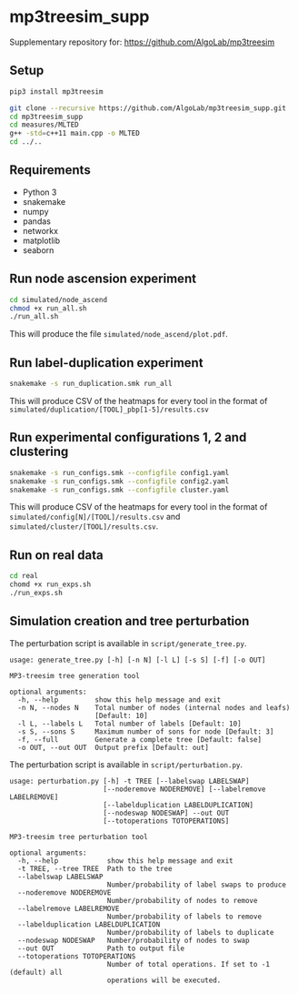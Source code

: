 # mp3treesim_supp

Supplementary repository for: https://github.com/AlgoLab/mp3treesim

## Setup
```bash
pip3 install mp3treesim

git clone --recursive https://github.com/AlgoLab/mp3treesim_supp.git
cd mp3treesim_supp
cd measures/MLTED
g++ -std=c++11 main.cpp -o MLTED
cd ../..
```

## Requirements
- Python 3
- snakemake
- numpy
- pandas
- networkx
- matplotlib
- seaborn

## Run node ascension experiment
```bash
cd simulated/node_ascend
chmod +x run_all.sh
./run_all.sh
```

This will produce the file `simulated/node_ascend/plot.pdf`.

## Run label-duplication experiment
```bash
snakemake -s run_duplication.smk run_all
```
This will produce CSV of the heatmaps for every tool in the format of `simulated/duplication/[TOOL]_pbp[1-5]/results.csv`

## Run experimental configurations 1, 2 and clustering
```bash
snakemake -s run_configs.smk --configfile config1.yaml
snakemake -s run_configs.smk --configfile config2.yaml
snakemake -s run_configs.smk --configfile cluster.yaml
```

This will produce CSV of the heatmaps for every tool in the format of `simulated/config[N]/[TOOL]/results.csv` and `simulated/cluster/[TOOL]/results.csv`.

## Run on real data
```bash
cd real
chomd +x run_exps.sh
./run_exps.sh
```

## Simulation creation and tree perturbation

The perturbation script is available in `script/generate_tree.py`.

```
usage: generate_tree.py [-h] [-n N] [-l L] [-s S] [-f] [-o OUT]

MP3-treesim tree generation tool

optional arguments:
  -h, --help         show this help message and exit
  -n N, --nodes N    Total number of nodes (internal nodes and leafs)
                     [Default: 10]
  -l L, --labels L   Total number of labels [Default: 10]
  -s S, --sons S     Maximum number of sons for node [Default: 3]
  -f, --full         Generate a complete tree [Default: false]
  -o OUT, --out OUT  Output prefix [Default: out]

```

The perturbation script is available in `script/perturbation.py`.

```
usage: perturbation.py [-h] -t TREE [--labelswap LABELSWAP]
                       [--noderemove NODEREMOVE] [--labelremove LABELREMOVE]
                       [--labelduplication LABELDUPLICATION]
                       [--nodeswap NODESWAP] --out OUT
                       [--totoperations TOTOPERATIONS]

MP3-treesim tree perturbation tool

optional arguments:
  -h, --help            show this help message and exit
  -t TREE, --tree TREE  Path to the tree
  --labelswap LABELSWAP
                        Number/probability of label swaps to produce
  --noderemove NODEREMOVE
                        Number/probability of nodes to remove
  --labelremove LABELREMOVE
                        Number/probability of labels to remove
  --labelduplication LABELDUPLICATION
                        Number/probability of labels to duplicate
  --nodeswap NODESWAP   Number/probability of nodes to swap
  --out OUT             Path to output file
  --totoperations TOTOPERATIONS
                        Number of total operations. If set to -1 (default) all
                        operations will be executed.

```